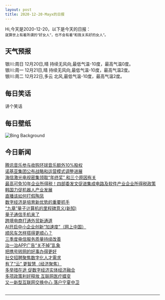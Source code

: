 ```yaml
---
layout: post
title: 2020-12-20-Mayx的日报
---
```


Hi,今天是2020-12-20，以下是今天的日报：<br><small>
就算世上有着所谓的“好女人”，也不会有着“和我关系好的女人”。</small><!--more-->
## 天气预报
银川:周日 12月20日,晴 持续无风向,最低气温-10度，最高气温0度。<br>银川:周一 12月21日,晴 持续无风向,最低气温-10度，最高气温2度。<br>银川:周二 12月22日,多云 北风,最低气温-10度，最高气温2度。
## 每日笑话
讲个笑话
## 每日壁纸
![Bing Background](https://cn.bing.com/th?id=OHR.Siguniangshan_EN-US5804368436_1920x1080.jpg&rf=LaDigue_1920x1080.jpg&pid=hp "Early morning frost on trees in Mount Siguniang National Park in Sichuan province, China (© Robert Harding World Imagery/Offset by Shutterstock)")
## 今日新闻

[腾讯音乐参与收购环球音乐额外10%股权](http://it.people.com.cn/n1/2020/1218/c1009-31971855.html)   
[诺基亚集团公布战略和运营模式调整进展](http://it.people.com.cn/n1/2020/1218/c1009-31971597.html)   
[海信激光电视密集领取“年终奖” 和三个原因有关](http://it.people.com.cn/n1/2020/1218/c1009-31971592.html)   
[最高可免10年企业所得税！四部委发文促进集成电路及软件产业企业所得税政策](http://it.people.com.cn/n1/2020/1218/c1009-31970928.html)   
[韩国力促机器人产业发展](http://it.people.com.cn/n1/2020/1218/c1009-31970839.html)   
[直播该如何打假陶凤](http://it.people.com.cn/n1/2020/1218/c1009-31970791.html)   
[数字经济是培育新优势的重要抓手](http://it.people.com.cn/n1/2020/1218/c1009-31970727.html)   
[“九章”量子计算机的里程碑意义(新知)](http://it.people.com.cn/n1/2020/1218/c1009-31970842.html)   
[量子通信手机来了](http://it.people.com.cn/n1/2020/1218/c1009-31970719.html)   
[跨境电商打通外贸新通道](http://it.people.com.cn/n1/2020/1218/c1009-31970724.html)   
[AI开启中小企业创新“加速度”（网上中国）](http://it.people.com.cn/n1/2020/1218/c1009-31970853.html)   
[顺风车怎样搭得更顺心？](http://it.people.com.cn/n1/2020/1218/c1009-31970854.html)   
[三季度电信服务质量持续改善](http://it.people.com.cn/n1/2020/1218/c1009-31970838.html)   
[治一治APP广告“关不掉”乱象](http://it.people.com.cn/n1/2020/1218/c1009-31970714.html)   
[把携号转网的好事办得更好](http://it.people.com.cn/n1/2020/1218/c1009-31970712.html)   
[社交招聘聚焦数字化人才需求](http://it.people.com.cn/n1/2020/1218/c1009-31970858.html)   
[有了“云” 更智慧（经济聚焦）](http://it.people.com.cn/n1/2020/1218/c1009-31970837.html)   
[多举措在途 促数字经济实体经济融合](http://it.people.com.cn/n1/2020/1218/c1009-31970822.html)   
[多项政策利好释放 互联网医疗蝶变](http://it.people.com.cn/n1/2020/1218/c1009-31970792.html)   
[又一新型互联网交换中心 落户宁夏中卫](http://it.people.com.cn/n1/2020/1218/c1009-31970681.html)   
<br />

***

<small></small>
